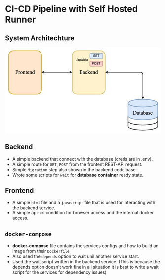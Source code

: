 # CI-CD Pipeline with Self Hosted Runner

## System Architechture 
![sys-arch](./images/sys.jpg)

## Backend
- A simple backend that connect with the database (creds are in .env).
- A simple route for `GET`, `POST` from the frontent REST-API request.
- Simple `Migration` step also shown in the backend code base.
- Wrote some scripts for `wait` for **database container** ready state.
## Frontend
- A simple `html` file and a `javascript` file that is used for interacting with the backend service.
- A simple api-url condition for browser access and the internal docker access.
## `docker-compose`
- **docker-compose** file contains the services configs and how to build an image from their `Dockerfile` 
- Also used the `depends` option to wait unil another service start.
- Used the wait script written in the backend service. (This is because the depends option doesn't work fine in all situation it is best to write a wait script for the services for dependency issues)

